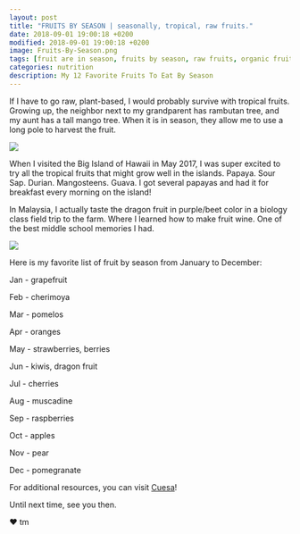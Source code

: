 ```yaml
---
layout: post
title: "FRUITS BY SEASON | seasonally, tropical, raw fruits."
date: 2018-09-01 19:00:18 +0200
modified: 2018-09-01 19:00:18 +0200
image: Fruits-By-Season.png
tags: [fruit are in season, fruits by season, raw fruits, organic fruits, tropical fruits]
categories: nutrition
description: My 12 Favorite Fruits To Eat By Season
---
```

If I have to go raw, plant-based, I would probably survive with tropical fruits. Growing up, the neighbor next to my grandparent has rambutan tree, and my aunt has a tall mango tree. When it is in season, they allow me to use a long pole to harvest the fruit. 

![]({{site.baseurl}}/images/Hawaii-Farmer-Market.jpg)

When I visited the Big Island of Hawaii in May 2017, I was super excited to try all the tropical fruits that might grow well in the islands. Papaya. Sour Sap. Durian. Mangosteens. Guava. I got several papayas and had it for breakfast every morning on the island!

In Malaysia, I actually taste the dragon fruit in purple/beet color in a biology class field trip to the farm. Where I learned how to make fruit wine. One of the best middle school memories I had.

![]({{site.baseurl}}/images/tropical-fruits-by-season.png)

Here is my favorite list of fruit by season from January to December:

Jan - grapefruit

Feb - cherimoya

Mar - pomelos

Apr - oranges

May - strawberries, berries

Jun - kiwis, dragon fruit

Jul - cherries

Aug - muscadine

Sep - raspberries

Oct - apples

Nov - pear

Dec - pomegranate

For additional resources, you can visit [Cuesa][cuesa]!

[cuesa]: https://cuesa.org/eat-seasonally/chart/fruit


Until next time, see you then.

❤ tm